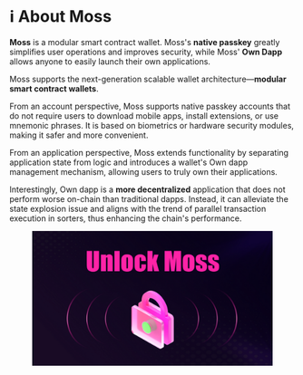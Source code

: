 # ℹ️ About Moss

**Moss** is a modular smart contract wallet. Moss's **native passkey** greatly simplifies user operations and improves security, while Moss' **Own Dapp** allows anyone to easily launch their own applications.

Moss supports the next-generation scalable wallet architecture—**modular smart contract wallets**.

From an account perspective, Moss supports native passkey accounts that do not require users to download mobile apps, install extensions, or use mnemonic phrases. It is based on biometrics or hardware security modules, making it safer and more convenient.

From an application perspective, Moss extends functionality by separating application state from logic and introduces a wallet's Own dapp management mechanism, allowing users to truly own their applications.

Interestingly, Own dapp is a **more decentralized** application that does not perform worse on-chain than traditional dapps. Instead, it can alleviate the state explosion issue and aligns with the trend of parallel transaction execution in sorters, thus enhancing the chain's performance.



<figure><img src=".gitbook/assets/image (1) (1).png" alt=""><figcaption></figcaption></figure>


